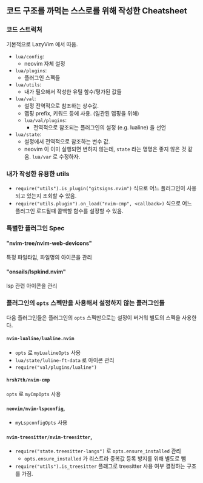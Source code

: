 ## 코드 구조를 까먹는 스스로를 위해 작성한 Cheatsheet

### 코드 스트럭처

기본적으로 LazyVim 에서 따옴.

* `lua/config`:
  * neovim 자체 설정
* `lua/plugins`:
  * 플러그인 스펙들
* `lua/utils`:
  * 내가 필요해서 작성한 유틸 함수/평가된 값들
* `lua/val`:
  * 설정 전역적으로 참조하는 상수값.
  * 맵핑 prefix, 키워드 등에 사용. (일관된 맵핑을 위해)
  * `lua/val/plugins`:
    * 전역적으로 참조되는 플러그인의 설정 (e.g. lualine) 을 선언
* `lua/state`:
  * 설정에서 전역적으로 참조하는 변수 값.
  * neovim 이 이미 실행되면 변하지 않는데, `state` 라는 명명은 좋지 않은 것 같음. `lua/var` 로 수정하자.

### 내가 작성한 유용한 utils

- `require("utils").is_plugin("gitsigns.nvim")` 식으로 어느 플러그인이 사용되고 있는지 조회할 수 있음.
- `require("utils.plugin").on_load("nvim-cmp", <callback>)` 식으로 어느 플러그인 로드될때 콜백할 함수를 설정할 수 있음.

### 특별한 플러그인 Spec

#### "nvim-tree/nvim-web-devicons"

특정 파일타입, 파일명의 아이콘을 관리

#### "onsails/lspkind.nvim"

lsp 관련 아이콘을 관리

### 플러그인의 `opts` 스펙만을 사용해서 설정하지 않는 플러그인들

다음 플러그인들은 플러그인의 `opts` 스펙만으로는 설정이 버거워 별도의 스펙을 사용한다.

#### `nvim-lualine/lualine.nvim`

* `opts` 로 `myLualineOpts` 사용
* `lua/state/luline-ft-data` 로 아이콘 관리
* `require("val/plugins/lualine")`

#### `hrsh7th/nvim-cmp`

`opts` 로 `myCmpOpts` 사용

####  `neovim/nvim-lspconfig`,

* `myLspconfigOpts` 사용

#### `nvim-treesitter/nvim-treesitter`,

* `require("state.treesitter-langs")` 로 `opts.ensure_installed` 관리
  * `opts.ensure_installed` 가 리스트라 중복값 등록 방지를 위해 별도로 뺌
* `require("utils").is_treesitter` 플래그로 treesitter 사용 여부 결정하는 구조를 가짐.
